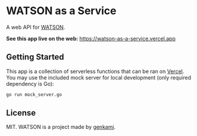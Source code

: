 # WATSON as a Service

A web API for [WATSON](https://github.com/genkami/watson).

**See this app live on the web:** https://watson-as-a-service.vercel.app

## Getting Started

This app is a collection of serverless functions that can be ran on
[Vercel](https://vercel.com). You may use the included mock server for local
development (only required dependency is Go):

```sh
go run mock_server.go
```

## License

MIT. WATSON is a project made by [genkami](https://github.com/genkami).
